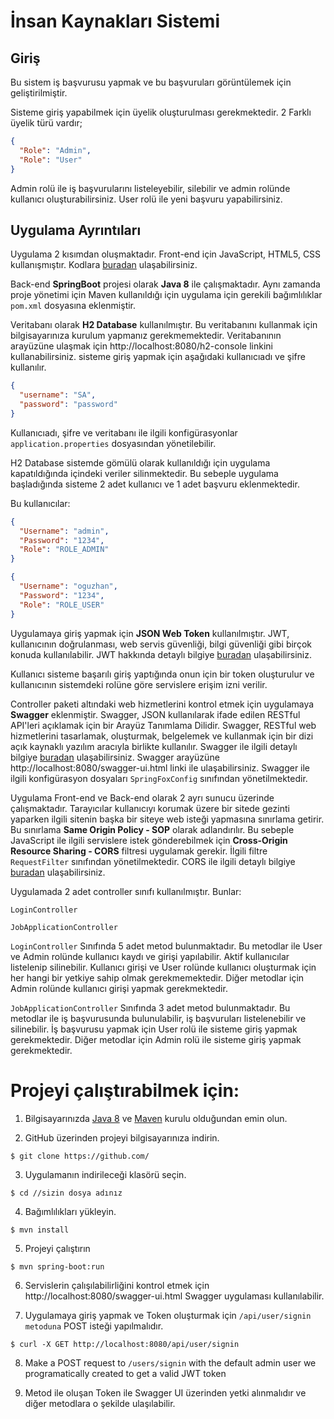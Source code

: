 # İnsan Kaynakları Sistemi

## Giriş

Bu sistem iş başvurusu yapmak ve bu başvuruları görüntülemek için geliştirilmiştir.

Sisteme giriş yapabilmek için üyelik oluşturulması gerekmektedir. 2 Farklı üyelik türü vardır;
```json
{
  "Role": "Admin",
  "Role": "User"
}
```
Admin rolü ile iş başvurularını listeleyebilir, silebilir ve admin rolünde kullanıcı oluşturabilirsiniz.
User rolü ile yeni başvuru yapabilirsiniz.

## Uygulama Ayrıntıları

Uygulama 2 kısımdan oluşmaktadır. Front-end için JavaScript, HTML5, CSS kullanışmıştır. Kodlara [buradan](https://github.com/sukruoguzhanolgun/hr-system.git)
ulaşabilirsiniz.

Back-end **SpringBoot** projesi olarak **Java 8** ile  çalışmaktadır. Aynı zamanda proje yönetimi için Maven kullanıldığı için
uygulama için gerekili bağımlılıklar ```pom.xml``` dosyasına eklenmiştir.

Veritabanı olarak **H2 Database** kullanılmıştır. Bu veritabanını 
kullanmak için bilgisayarınıza kurulum yapmanız gerekmemektedir.
Veritabanının arayüzüne ulaşmak için http://localhost:8080/h2-console linkini kullanabilirsiniz.
sisteme giriş yapmak için aşağıdaki kullanıcıadı ve şifre kullanılır.
```json
{
  "username": "SA",
  "password": "password"
}
```
Kullanıcıadı, şifre ve veritabanı ile ilgili konfigürasyonlar 
```application.properties``` dosyasından yönetilebilir.

H2 Database sistemde gömülü olarak kullanıldığı için uygulama kapatıldığında içindeki veriler silinmektedir.
Bu sebeple uygulama başladığında sisteme 2 adet kullanıcı ve 1 adet başvuru eklenmektedir.

Bu kullanıcılar:
```json
{
  "Username": "admin",
  "Password": "1234",
  "Role": "ROLE_ADMIN"
}
```
```json
{
  "Username": "oguzhan",
  "Password": "1234",
  "Role": "ROLE_USER"
}
```
Uygulamaya giriş yapmak için **JSON Web Token** kullanılmıştır.  JWT, kullanıcının doğrulanması,
web servis güvenliği, bilgi güvenliği gibi birçok konuda kullanılabilir.
JWT hakkında detaylı bilgiye [buradan](https://jwt.io) ulaşabilirsiniz.

Kullanıcı sisteme başarılı giriş yaptığında onun için bir token oluşturulur
ve kullanıcının sistemdeki rolüne göre servislere erişim izni verilir.

Controller paketi altındaki web hizmetlerini kontrol etmek için uygulamaya
**Swagger** eklenmiştir. Swagger, JSON kullanılarak ifade edilen RESTful API'leri 
açıklamak için bir Arayüz Tanımlama Dilidir. Swagger, RESTful web 
hizmetlerini tasarlamak, oluşturmak, belgelemek ve kullanmak 
için bir dizi açık kaynaklı yazılım aracıyla birlikte kullanılır.
Swagger ile ilgili detaylı bilgiye [buradan](https://swagger.io) ulaşabilirsiniz.
Swagger arayüzüne http://localhost:8080/swagger-ui.html linki ile ulaşabilirsiniz.
Swagger ile ilgili konfigürasyon dosyaları ```SpringFoxConfig``` sınıfından yönetilmektedir.

Uygulama Front-end ve Back-end olarak 2 ayrı sunucu üzerinde çalışmaktadır. Tarayıcılar kullanıcıyı korumak üzere
bir sitede gezinti yaparken ilgili sitenin başka bir siteye web isteği yapmasına sınırlama getirir. Bu sınırlama
**Same Origin Policy - SOP** olarak adlandırılır. Bu sebeple JavaScript ile ilgili servislere istek gönderebilmek için
**Cross-Origin Resource Sharing - CORS** filtresi uygulamak gerekir. İlgili filtre ```RequestFilter``` sınıfından yönetilmektedir.
CORS ile ilgili detaylı bilgiye [buradan](https://tr.wikipedia.org/wiki/Kökler_Arası_Kaynak_Paylaşımı) ulaşabilirsiniz.

Uygulamada 2 adet controller sınıfı kullanılmıştır. Bunlar:

```LoginController```

```JobApplicationController```

```LoginController``` Sınıfında 5 adet metod bulunmaktadır. Bu metodlar ile User ve Admin
rolünde kullanıcı kaydı ve girişi yapılabilir. Aktif kullanıcılar listelenip silinebilir. 
Kullanıcı girişi ve User rolünde kullanıcı oluşturmak için her hangi bir yetkiye sahip olmak 
gerekmemektedir. Diğer metodlar için Admin rolünde kullanıcı girişi yapmak gerekmektedir.

```JobApplicationController``` Sınıfında 3 adet metod bulunmaktadır. Bu metodlar ile iş başvurusunda bulunulabilir,
iş başvuruları listelenebilir ve silinebilir. İş başvurusu yapmak için User rolü ile sisteme giriş yapmak gerekmektedir.
Diğer metodlar için Admin rolü ile sisteme giriş yapmak gerekmektedir.

# Projeyi çalıştırabilmek için:

1. Bilgisayarınızda [Java 8](https://www.java.com/download/) ve [Maven](https://maven.apache.org) kurulu olduğundan emin olun.


2. GitHub üzerinden projeyi bilgisayarınıza indirin.

```
$ git clone https://github.com/
```

3. Uygulamanın indirileceği klasörü seçin.

```
$ cd //sizin dosya adınız
```

4. Bağımlılıkları yükleyin.

```
$ mvn install
```

5. Projeyi çalıştırın

```
$ mvn spring-boot:run
```

6. Servislerin çalışılabilirliğini kontrol etmek için http://localhost:8080/swagger-ui.html Swagger uygulaması kullanılabilir.



7. Uygulamaya giriş yapmak ve Token oluşturmak için `/api/user/signin metoduna` POST isteği yapılmalıdır.

```
$ curl -X GET http://localhost:8080/api/user/signin
```

8. Make a POST request to `/users/signin` with the default admin user we programatically created to get a valid JWT token


9. Metod ile oluşan Token ile Swagger UI üzerinden yetki alınmalıdır ve diğer metodlara o şekilde ulaşılabilir.




